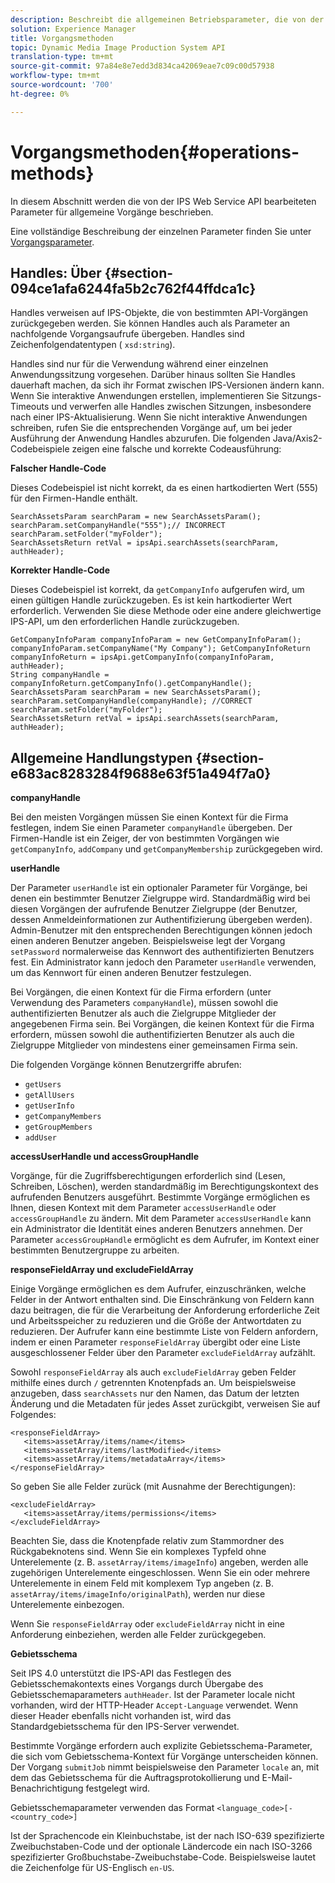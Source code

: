 ```yaml
---
description: Beschreibt die allgemeinen Betriebsparameter, die von der IPS Web Service API verarbeitet werden.
solution: Experience Manager
title: Vorgangsmethoden
topic: Dynamic Media Image Production System API
translation-type: tm+mt
source-git-commit: 97a84e8e7edd3d834ca42069eae7c09c00d57938
workflow-type: tm+mt
source-wordcount: '700'
ht-degree: 0%

---
```



# Vorgangsmethoden{#operations-methods}

In diesem Abschnitt werden die von der IPS Web Service API bearbeiteten Parameter für allgemeine Vorgänge beschrieben.

Eine vollständige Beschreibung der einzelnen Parameter finden Sie unter [Vorgangsparameter](/help/aem-ips-api/operations/c-operations-intro/c-methods/c-methods.md).

## Handles: Über {#section-094ce1afa6244fa5b2c762f44ffdca1c}

Handles verweisen auf IPS-Objekte, die von bestimmten API-Vorgängen zurückgegeben werden. Sie können Handles auch als Parameter an nachfolgende Vorgangsaufrufe übergeben. Handles sind Zeichenfolgendatentypen ( `xsd:string`).

Handles sind nur für die Verwendung während einer einzelnen Anwendungssitzung vorgesehen. Darüber hinaus sollten Sie Handles dauerhaft machen, da sich ihr Format zwischen IPS-Versionen ändern kann. Wenn Sie interaktive Anwendungen erstellen, implementieren Sie Sitzungs-Timeouts und verwerfen alle Handles zwischen Sitzungen, insbesondere nach einer IPS-Aktualisierung. Wenn Sie nicht interaktive Anwendungen schreiben, rufen Sie die entsprechenden Vorgänge auf, um bei jeder Ausführung der Anwendung Handles abzurufen. Die folgenden Java/Axis2-Codebeispiele zeigen eine falsche und korrekte Codeausführung:

**Falscher Handle-Code**

Dieses Codebeispiel ist nicht korrekt, da es einen hartkodierten Wert (555) für den Firmen-Handle enthält.

```
SearchAssetsParam searchParam = new SearchAssetsParam(); searchParam.setCompanyHandle("555");// INCORRECT 
searchParam.setFolder("myFolder"); 
SearchAssetsReturn retVal = ipsApi.searchAssets(searchParam, authHeader);
```

**Korrekter Handle-Code**

Dieses Codebeispiel ist korrekt, da `getCompanyInfo` aufgerufen wird, um einen gültigen Handle zurückzugeben. Es ist kein hartkodierter Wert erforderlich. Verwenden Sie diese Methode oder eine andere gleichwertige IPS-API, um den erforderlichen Handle zurückzugeben.

```
GetCompanyInfoParam companyInfoParam = new GetCompanyInfoParam(); 
companyInfoParam.setCompanyName("My Company"); GetCompanyInfoReturn companyInfoReturn = ipsApi.getCompanyInfo(companyInfoParam, authHeader); 
String companyHandle = companyInfoReturn.getCompanyInfo().getCompanyHandle(); 
SearchAssetsParam searchParam = new SearchAssetsParam(); searchParam.setCompanyHandle(companyHandle); //CORRECT 
searchParam.setFolder("myFolder"); 
SearchAssetsReturn retVal = ipsApi.searchAssets(searchParam, authHeader);
```

## Allgemeine Handlungstypen {#section-e683ac8283284f9688e63f51a494f7a0}

**companyHandle**

Bei den meisten Vorgängen müssen Sie einen Kontext für die Firma festlegen, indem Sie einen Parameter `companyHandle` übergeben. Der Firmen-Handle ist ein Zeiger, der von bestimmten Vorgängen wie `getCompanyInfo`, `addCompany` und `getCompanyMembership` zurückgegeben wird.

**userHandle**

Der Parameter `userHandle` ist ein optionaler Parameter für Vorgänge, bei denen ein bestimmter Benutzer Zielgruppe wird. Standardmäßig wird bei diesen Vorgängen der aufrufende Benutzer Zielgruppe (der Benutzer, dessen Anmeldeinformationen zur Authentifizierung übergeben werden). Admin-Benutzer mit den entsprechenden Berechtigungen können jedoch einen anderen Benutzer angeben. Beispielsweise legt der Vorgang `setPassword` normalerweise das Kennwort des authentifizierten Benutzers fest. Ein Administrator kann jedoch den Parameter `userHandle` verwenden, um das Kennwort für einen anderen Benutzer festzulegen.

Bei Vorgängen, die einen Kontext für die Firma erfordern (unter Verwendung des Parameters `companyHandle`), müssen sowohl die authentifizierten Benutzer als auch die Zielgruppe Mitglieder der angegebenen Firma sein. Bei Vorgängen, die keinen Kontext für die Firma erfordern, müssen sowohl die authentifizierten Benutzer als auch die Zielgruppe Mitglieder von mindestens einer gemeinsamen Firma sein.

Die folgenden Vorgänge können Benutzergriffe abrufen:

* `getUsers`
* `getAllUsers`
* `getUserInfo`
* `getCompanyMembers`
* `getGroupMembers`
* `addUser`

**accessUserHandle und accessGroupHandle**

Vorgänge, für die Zugriffsberechtigungen erforderlich sind (Lesen, Schreiben, Löschen), werden standardmäßig im Berechtigungskontext des aufrufenden Benutzers ausgeführt. Bestimmte Vorgänge ermöglichen es Ihnen, diesen Kontext mit dem Parameter `accessUserHandle` oder `accessGroupHandle` zu ändern. Mit dem Parameter `accessUserHandle` kann ein Administrator die Identität eines anderen Benutzers annehmen. Der Parameter `accessGroupHandle` ermöglicht es dem Aufrufer, im Kontext einer bestimmten Benutzergruppe zu arbeiten.

**responseFieldArray und excludeFieldArray**

Einige Vorgänge ermöglichen es dem Aufrufer, einzuschränken, welche Felder in der Antwort enthalten sind. Die Einschränkung von Feldern kann dazu beitragen, die für die Verarbeitung der Anforderung erforderliche Zeit und Arbeitsspeicher zu reduzieren und die Größe der Antwortdaten zu reduzieren. Der Aufrufer kann eine bestimmte Liste von Feldern anfordern, indem er einen Parameter `responseFieldArray` übergibt oder eine Liste ausgeschlossener Felder über den Parameter `excludeFieldArray` aufzählt.

Sowohl `responseFieldArray` als auch `excludeFieldArray` geben Felder mithilfe eines durch `/` getrennten Knotenpfads an. Um beispielsweise anzugeben, dass `searchAssets` nur den Namen, das Datum der letzten Änderung und die Metadaten für jedes Asset zurückgibt, verweisen Sie auf Folgendes:

```
<responseFieldArray> 
   <items>assetArray/items/name</items> 
   <items>assetArray/items/lastModified</items> 
   <items>assetArray/items/metadataArray</items> 
</responseFieldArray>
```

So geben Sie alle Felder zurück (mit Ausnahme der Berechtigungen):

```
<excludeFieldArray> 
   <items>assetArray/items/permissions</items> 
</excludeFieldArray>
```

Beachten Sie, dass die Knotenpfade relativ zum Stammordner des Rückgabeknotens sind. Wenn Sie ein komplexes Typfeld ohne Unterelemente (z. B. `assetArray/items/imageInfo`) angeben, werden alle zugehörigen Unterelemente eingeschlossen. Wenn Sie ein oder mehrere Unterelemente in einem Feld mit komplexem Typ angeben (z. B. `assetArray/items/imageInfo/originalPath`), werden nur diese Unterelemente einbezogen.

Wenn Sie `responseFieldArray` oder `excludeFieldArray` nicht in eine Anforderung einbeziehen, werden alle Felder zurückgegeben.

**Gebietsschema**

Seit IPS 4.0 unterstützt die IPS-API das Festlegen des Gebietsschemakontexts eines Vorgangs durch Übergabe des Gebietsschemaparameters `authHeader`. Ist der Parameter locale nicht vorhanden, wird der HTTP-Header `Accept-Language` verwendet. Wenn dieser Header ebenfalls nicht vorhanden ist, wird das Standardgebietsschema für den IPS-Server verwendet.

Bestimmte Vorgänge erfordern auch explizite Gebietsschema-Parameter, die sich vom Gebietsschema-Kontext für Vorgänge unterscheiden können. Der Vorgang `submitJob` nimmt beispielsweise den Parameter `locale` an, mit dem das Gebietsschema für die Auftragsprotokollierung und E-Mail-Benachrichtigung festgelegt wird.

Gebietsschemaparameter verwenden das Format `<language_code>[-<country_code>]`

Ist der Sprachencode ein Kleinbuchstabe, ist der nach ISO-639 spezifizierte Zweibuchstaben-Code und der optionale Ländercode ein nach ISO-3266 spezifizierter Großbuchstabe-Zweibuchstabe-Code. Beispielsweise lautet die Zeichenfolge für US-Englisch `en-US`.

